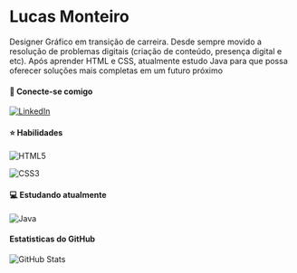 
# Lucas Monteiro

Designer Gráfico em transição de carreira. Desde sempre movido a resolução de problemas digitais (criação de conteúdo, presença digital e etc). Após aprender HTML e CSS, atualmente estudo Java para que possa oferecer soluções mais completas em um futuro próximo

####	🔗  Conecte-se comigo
[![LinkedIn](https://img.shields.io/badge/LinkedIn-000?style=for-the-badge&logo=linkedin&logoColor=0E76A8)](https://www.linkedin.com/in/devlucasmonteiro/)



#### ⭐ Habilidades
 ![HTML5](https://img.shields.io/badge/HTML5-000?style=for-the-badge&logo=html5)
 
  
![CSS3](https://img.shields.io/badge/CSS3-000?style=for-the-badge&logo=css3&logoColor=264CE4)



#### 💻 Estudando atualmente
![Java](https://img.shields.io/badge/Java-000?style=for-the-badge&logo=java)


#### Estatisticas do GitHub
![GitHub Stats](https://github-readme-stats.vercel.app/api?username=DevLucasMonteiro&theme=transparent&bg_color=000&border_color=30A3DC&show_icons=true&icon_color=30A3DC&title_color=E94D5F&text_color=FFF)